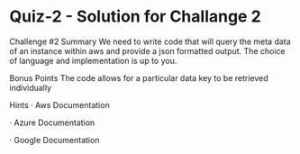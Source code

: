 # Quiz-2  - Solution for Challange 2

Challenge #2
Summary
We need to write code that will query the meta data of an instance within aws and provide a json formatted output. The choice of language and implementation is up to you.

 
Bonus Points
The code allows for a particular data key to be retrieved individually

 
Hints
·        Aws Documentation

·        Azure Documentation

·        Google Documentation

 
